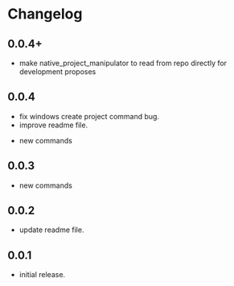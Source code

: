 # Changelog

## 0.0.4+
- make native_project_manipulator to read from repo directly for development proposes

## 0.0.4

- fix windows create project command bug.
- improve readme file.

* new commands

## 0.0.3

* new commands

## 0.0.2

* update readme file.

## 0.0.1

* initial release.